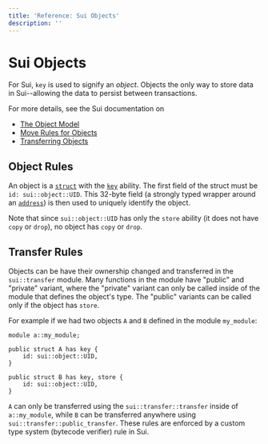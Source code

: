 ```yaml
---
title: 'Reference: Sui Objects'
description: ''
---
```


# Sui Objects

For Sui, `key` is used to signify an _object_. Objects the only way to store data in Sui--allowing
the data to persist between transactions.

For more details, see the Sui documentation on

- [The Object Model](https://docs.sui.io/concepts/object-model)
- [Move Rules for Objects](https://docs.sui.io/concepts/sui-move-concepts#global-unique)
- [Transferring Objects](https://docs.sui.io/concepts/transfers)

## Object Rules

An object is a [`struct`](../structs.md) with the [`key`](../abilities.md#key) ability. The first
field of the struct must be `id: sui::object::UID`. This 32-byte field (a strongly typed wrapper
around an [`address`](../primitive-types/address.md)) is then used to uniquely identify the object.

Note that since `sui::object::UID` has only the `store` ability (it does not have `copy` or `drop`),
no object has `copy` or `drop`.

## Transfer Rules

Objects can be have their ownership changed and transferred in the `sui::transfer` module. Many
functions in the module have "public" and "private" variant, where the "private" variant can only be
called inside of the module that defines the object's type. The "public" variants can be called only
if the object has `store`.

For example if we had two objects `A` and `B` defined in the module `my_module`:

```move
module a::my_module;

public struct A has key {
    id: sui::object::UID,
}

public struct B has key, store {
    id: sui::object::UID,
}
```

`A` can only be transferred using the `sui::transfer::transfer` inside of `a::my_module`, while `B`
can be transferred anywhere using `sui::transfer::public_transfer`. These rules are enforced by a
custom type system (bytecode verifier) rule in Sui.

